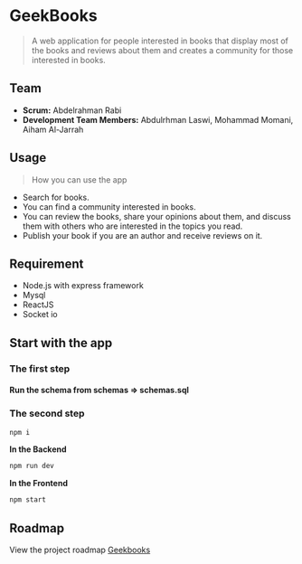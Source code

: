 # GeekBooks
>A web application for people interested in books that display most of the books and reviews about them and creates a community for those interested in books.

## Team
 * **Scrum:** Abdelrahman Rabi
 * **Development Team Members:** Abdulrhman Laswi, Mohammad Momani, Aiham Al-Jarrah

 ## Usage

 >How you can use the app 
 * Search for books.
 * You can find a community interested in books.
 * You can review the books, share your opinions about them, and discuss them with others who are interested in the topics you read.
 * Publish your book if you are an author and receive reviews on it.

 ## Requirement
 * Node.js with express framework
 * Mysql
 * ReactJS
 * Socket io

 ## Start with the app
 ### The first step
 #### Run the schema from schemas => schemas.sql
 
 ### The second step
```bash 
npm i
```
**In the Backend**
```bash
npm run dev
```
**In the Frontend**
```bash
npm start
```

## Roadmap
View the project roadmap [Geekbooks](https://trello.com/b/fg3Uy2Pb/geekbooks)